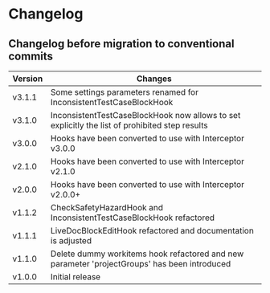 # Changelog

## Changelog before migration to conventional commits

| Version | Changes                                                                                        |
|---------|------------------------------------------------------------------------------------------------|
| v3.1.1  | Some settings parameters renamed for InconsistentTestCaseBlockHook                             |
| v3.1.0  | InconsistentTestCaseBlockHook now allows to set explicitly the list of prohibited step results |
| v3.0.0  | Hooks have been converted to use with Interceptor v3.0.0                                       |
| v2.1.0  | Hooks have been converted to use with Interceptor v2.1.0                                       |
| v2.0.0  | Hooks have been converted to use with Interceptor v2.0.0+                                      |
| v1.1.2  | CheckSafetyHazardHook and InconsistentTestCaseBlockHook refactored                             |
| v1.1.1  | LiveDocBlockEditHook refactored and documentation is adjusted                                  |
| v1.1.0  | Delete dummy workitems hook refactored and new parameter 'projectGroups' has been introduced   |
| v1.0.0  | Initial release                                                                                |
